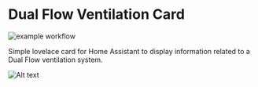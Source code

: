 # Dual Flow Ventilation Card

![example workflow](https://github.com/ColinGski/ha-dualflowventilation-card/actions/workflows/build.yml/badge.svg)

Simple lovelace card for Home Assistant to display information related to a Dual Flow ventilation system.

![Alt text](https://user-images.githubusercontent.com/27733198/222988838-674740bf-784e-42c2-b14a-e2c18ddeb814.png "screenshot")
